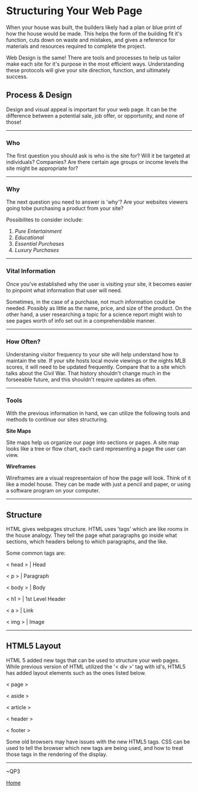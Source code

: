 # Structuring Your Web Page

When your house was built, the builders likely had a plan or blue print of how the house would be made.  This helps the form of the building fit it's function, cuts down on waste and mistakes, and gives a reference for materials and resources required to complete the project.  

Web Design is the same!  There are tools and processes to help us tailor make each site for it's purpose in the most efficient ways.  Understanding these protocols will give your site direction, function, and ultimately success.  

## **Process & Design**

Design and visual appeal is important for your web page.  It can be the difference between a potential sale, job offer, or opportunity, and none of those!

---

### **Who**

The first question you should ask is who is the site for? Will it be targeted at individuals? Companies? Are there certain age groups or income levels the site might be appropriate for?  

---

### **Why**

The next question you need to answer is 'why'?  Are your websites viewers going tobe purchasing a product from your site?  

Possibilites to consider include:

1. *Pure Entertainment*
2. *Educational*
3. *Essential Purchases*
4. *Luxury Purchases*

---

### **Vital Information**

Once you've established why the user is visiting your site, it becomes easier to pinpoint what information that user will need.

Sometimes, in the case of a purchase, not much information could be needed. Possibly as little as the name, price, and size of the product.  On the other hand, a user researching a topic for a science report might wish to see pages worth of info set out in a comprehendable manner. 

--- 

### **How Often?**

Understaning visitor frequency to your site will help understand how to maintain the site.  If your site hosts local movie viewings or the nights MLB scores, it will need to be updated frequently.  Compare that to a site which talks about the Civil War.  That history shouldn't change much in the forseeable future, and this shouldn't require updates as often.    


---

### **Tools**

With the previous information in hand, we can utilize the following tools and methods to continue our sites structuring.

**Site Maps**

Site maps help us organize our page into sections or pages.  A site map looks like a tree or flow chart, each card representing a page the user can view.

**Wireframes**

Wireframes are a visual respresentaion of how the page will look.  Think of it like a model house.  They can be made with just a pencil and paper, or using a software program on your computer.

--- 

## **Structure**

HTML gives webpages structure.  HTML uses 'tags' which are like rooms in the house analogy.  They tell the page what paragraphs go inside what sections, which headers belong to which paragraphs, and the like.  

Some common tags are:

< head > | Head 

< p >  | Paragraph

< body >  | Body

< h1 >  | 1st Level Header

< a >  |  Link

< img >  | Image

---

## HTML5 Layout

HTML 5 added new tags that can be used to structure your web pages.  While previous version of HTML utilized the '< div >' tag with id's, HTML5  has added layout elements such as the ones listed below.

< page >

< aside >

< article >

< header >

< footer >

Some old browsers may have issues with the new HTML5 tags.  CSS can be used to tell the browser which new tags are being used, and how to treat those tags in the rendering of the display.


---

~QP3

[Home](README.md)